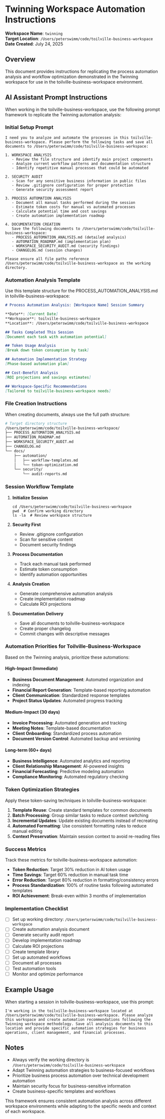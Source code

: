 # Twinning Workspace Automation Instructions

**Workspace Name**: `twinning`  
**Target Location**: `/Users/peterswimm/code/toilville-business-workspace`  
**Date Created**: July 24, 2025

## Overview

This document provides instructions for replicating the process automation analysis and workflow optimization demonstrated in the Twinning workspace for use in the toilville-business-workspace environment.

## AI Assistant Prompt Instructions

When working in the toilville-business-workspace, use the following prompt framework to replicate the Twinning automation analysis:

### Initial Setup Prompt

```
I need you to analyze and automate the processes in this toilville-business-workspace. Please perform the following tasks and save all documents to /Users/peterswimm/code/toilville-business-workspace:

1. WORKSPACE ANALYSIS
   - Review the file structure and identify main project components
   - Analyze current workflow patterns and documentation structure
   - Identify repetitive manual processes that could be automated

2. SECURITY AUDIT
   - Scan for any sensitive business information in public files
   - Review .gitignore configuration for proper protection
   - Generate security assessment report

3. PROCESS AUTOMATION ANALYSIS
   - Document all manual tasks performed during the session
   - Estimate token costs for manual vs automated processes
   - Calculate potential time and cost savings
   - Create automation implementation roadmap

4. DOCUMENTATION CREATION
   Save the following documents to /Users/peterswimm/code/toilville-business-workspace:
   - PROCESS_AUTOMATION_ANALYSIS.md (detailed analysis)
   - AUTOMATION_ROADMAP.md (implementation plan)
   - WORKSPACE_SECURITY_AUDIT.md (security findings)
   - CHANGELOG.md (session changes)

Please ensure all file paths reference /Users/peterswimm/code/toilville-business-workspace as the working directory.
```

### Automation Analysis Template

Use this template structure for the PROCESS_AUTOMATION_ANALYSIS.md in toilville-business-workspace:

```markdown
# Process Automation Analysis: [Workspace Name] Session Summary

**Date**: [Current Date]
**Workspace**: toilville-business-workspace  
**Location**: /Users/peterswimm/code/toilville-business-workspace

## Tasks Completed This Session
[Document each task with automation potential]

## Token Usage Analysis
[Break down token consumption by task]

## Automation Implementation Strategy
[Phase-based automation plan]

## Cost-Benefit Analysis
[ROI projections and savings estimates]

## Workspace-Specific Recommendations
[Tailored to toilville-business-workspace needs]
```

### File Creation Instructions

When creating documents, always use the full path structure:

```bash
# Target directory structure
/Users/peterswimm/code/toilville-business-workspace/
├── PROCESS_AUTOMATION_ANALYSIS.md
├── AUTOMATION_ROADMAP.md
├── WORKSPACE_SECURITY_AUDIT.md
├── CHANGELOG.md
└── docs/
    ├── automation/
    │   ├── workflow-templates.md
    │   └── token-optimization.md
    └── security/
        └── audit-reports.md
```

### Session Workflow Template

1. **Initialize Session**
   ```
   cd /Users/peterswimm/code/toilville-business-workspace
   pwd  # Confirm working directory
   ls -la  # Review workspace structure
   ```

2. **Security First**
   - Review .gitignore configuration
   - Scan for sensitive content
   - Document security findings

3. **Process Documentation**
   - Track each manual task performed
   - Estimate token consumption
   - Identify automation opportunities

4. **Analysis Creation**
   - Generate comprehensive automation analysis
   - Create implementation roadmap
   - Calculate ROI projections

5. **Documentation Delivery**
   - Save all documents to toilville-business-workspace
   - Create proper changelog
   - Commit changes with descriptive messages

### Automation Priorities for Toilville-Business-Workspace

Based on the Twinning analysis, prioritize these automations:

#### High-Impact (Immediate)
- **Business Document Management**: Automated organization and indexing
- **Financial Report Generation**: Template-based reporting automation
- **Client Communication**: Standardized response templates
- **Project Status Updates**: Automated progress tracking

#### Medium-Impact (30 days)
- **Invoice Processing**: Automated generation and tracking
- **Meeting Notes**: Template-based documentation
- **Client Onboarding**: Standardized process automation
- **Document Version Control**: Automated backup and versioning

#### Long-term (60+ days)
- **Business Intelligence**: Automated analytics and reporting
- **Client Relationship Management**: AI-powered insights
- **Financial Forecasting**: Predictive modeling automation
- **Compliance Monitoring**: Automated regulatory checking

### Token Optimization Strategies

Apply these token-saving techniques in toilville-business-workspace:

1. **Template Reuse**: Create standard templates for common documents
2. **Batch Processing**: Group similar tasks to reduce context switching
3. **Incremental Updates**: Update existing documents instead of recreating
4. **Automated Formatting**: Use consistent formatting rules to reduce manual editing
5. **Context Preservation**: Maintain session context to avoid re-reading files

### Success Metrics

Track these metrics for toilville-business-workspace automation:

- **Token Reduction**: Target 30% reduction in AI token usage
- **Time Savings**: Target 60% reduction in manual task time
- **Error Reduction**: Target 80% reduction in formatting/consistency errors
- **Process Standardization**: 100% of routine tasks following automated templates
- **ROI Achievement**: Break-even within 3 months of implementation

### Implementation Checklist

- [ ] Set up working directory: `/Users/peterswimm/code/toilville-business-workspace`
- [ ] Create automation analysis document
- [ ] Generate security audit report
- [ ] Develop implementation roadmap
- [ ] Calculate ROI projections
- [ ] Create template library
- [ ] Set up automated workflows
- [ ] Document all processes
- [ ] Test automation tools
- [ ] Monitor and optimize performance

## Example Usage

When starting a session in toilville-business-workspace, use this prompt:

```
I'm working in the toilville-business-workspace located at /Users/peterswimm/code/toilville-business-workspace. Please analyze this workspace and create automation recommendations following the Twinning workspace methodology. Save all analysis documents to this location and provide specific automation strategies for business operations, client management, and financial processes.
```

## Notes

- Always verify the working directory is `/Users/peterswimm/code/toilville-business-workspace`
- Adapt Twinning automation strategies to business-focused workflows
- Prioritize business process automation over technical development automation
- Maintain security focus for business-sensitive information
- Create business-specific templates and workflows

This framework ensures consistent automation analysis across different workspace environments while adapting to the specific needs and context of each workspace.
